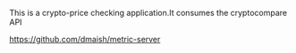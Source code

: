This is a crypto-price checking application.It consumes the cryptocompare API


https://github.com/dmaish/metric-server
